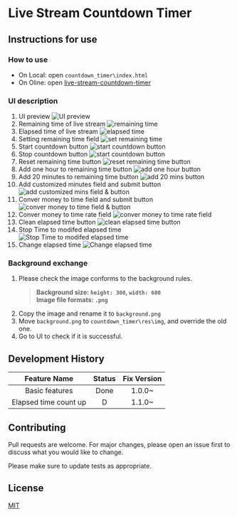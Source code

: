 # Live Stream Countdown Timer

## Instructions for use

### How to use

* On Local: open `countdown_timer\index.html`
* On Oline: open [live-stream-countdown-timer](https://workspace2110.github.io/live-stream-countdown-timer/)

### UI description
  1. UI preview
        ![UI preview](./utils/readme_img/UI.png)
  2. Remaining time of live stream
        ![remaining time](./utils/readme_img/remaining_time.png)
  3. Elapsed time of live stream
        ![elapsed time](./utils/readme_img/elapsed_time.png)
  4. Setting remaining time field
        ![set remaining time](./utils/readme_img/setting_time.png)
  5. Start countdown button
        ![start countdown button](./utils/readme_img/start_btn.png)
  6. Stop countdown button
        ![start countdown button](./utils/readme_img/start_btn.png)
  7. Reset remaining time button
        ![reset remaining time button](./utils/readme_img/reset_btn.png)
  8. Add one hour to remaining time button
        ![add one hour button](./utils/readme_img/add_one_hour_btn.png)
  9.  Add 20 minutes to remaining time button
        ![add 20 mins button](./utils/readme_img/add_20_mins_btn.png)
  10. Add customized minutes field and submit button
        ![add customized mins field & button](./utils/readme_img/add_customized_mins_btn.png)
  11. Conver money to time field and submit button
        ![conver money to time field & button](./utils/readme_img/convert_2_time.png)
  12. Conver money to time rate field
        ![conver money to time rate field](./utils/readme_img/convert_rate.png)
  13. Clean elapsed time button 
        ![clean elapsed time button](./utils/readme_img/clean_elapsed_time.png)
  14. Stop Time to modifed elapsed time
        ![Stop Time to modifed elapsed time](./utils/readme_img/Modified_elapsed_time.png)
  15. Change elapsed time 
        ![Change elapsed time](./utils/readme_img/Modified_elapsed_time2.png)


### Background exchange

1. Please check the image conforms to the background rules.
   > **Background size: `height: 300`, `width: 600`**<br/>
   > **Image file formats: `.png`**
2. Copy the image and rename it to `background.png`
3. Move `background.png` to `countdown_timer\res\img`, and override the old one.
4. Go to UI to check if it is successful.

## Development History

| Feature Name | Status | Fix Version |
| :----------: | :----: | :---------: |
| Basic features | Done | 1.0.0~ |
| Elapsed time count up | D | 1.1.0~ |

## Contributing

Pull requests are welcome. For major changes, please open an issue first to discuss what you would like to change.

Please make sure to update tests as appropriate.

## License
[MIT](https://choosealicense.com/licenses/mit/)
